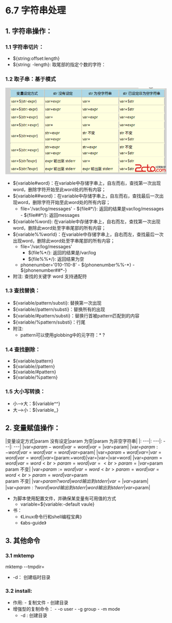 # 6.7 字符串处理

## 1. 字符串操作：
### 1.1 字符串切片：
- ${string:offset:length}
- ${string: -length}: 取尾部的指定个数的字符：

### 1.2 取子串：基于模式
![str_handle](../images/6/str_handle.png)

- ${variable\#word}：在variable中存储字串上，自左而右，查找第一次出现word，删除字符开始至此word处的所有内容；
- ${variable\#\#word}：在variable中存储字串上，自左而右，查找最后一次出现word，删除字符开始至此word处的所有内容；
  - file='/var/log/messages'
		- ${file\#\*/}: 返回的结果是var/log/messages
		- ${file\#\#\*/}: 返回messages
- ${variable%word}: 在variable中存储字串上，自右而左，查找第一次出现word，删除此word处至字串尾部的所有内容；
- ${variable%%world}：在variable中存储字串上，自右而左，查找最后一次出现word，删除此word处至字串尾部的所有内容；
	- file='/var/log/messages'
		- ${file%\*/}: 返回的结果是/var/log
		- ${file\%\%\*/}: 返回结果为空
  - phonenumber='010-110-8'
		- ${phonenumber%%-\*}
		- ${phonenumber##\*-}
- 附注: 查找的关键字 word 支持通配符

### 1.3 查找替换：
- ${variable/pattern/substi}: 替换第一次出现
- ${variable//pattern/substi}：替换所有的出现
- ${variable/#pattern/substi}：替换行首被pattern匹配到的内容
- ${variable/%pattern/substi}：行尾
- 附注:
  - pattern可以使用globbing中的元字符：\*  \?

### 1.4 查找删除：
- ${variable/pattern}
- ${variable//pattern}
- ${variable/#pattern}
- ${variable/%pattern}

### 1.5 大小写转换：
- 小-->大：${variable^^}
- 大-->小：${variable,,}


## 2. 变量赋值操作：
|变量设定方式|param 没有设定|param 为空|param 为非空字符串|
|: ---|: ---|: ---|: ---|
|var=${param-word}|var=word|var=|var=$param|
|var=${param:-word}|var=word|var=word|var=$param|
|var=${param+word}|var=|var=word|var=word|
|var=${param:+word}|var=|var=|var=word|
|var=${param=word}|var=word <br> param=word|var= <br> param=|var=$param <br> param 不变|
|var=${param:=word}|var=word <br> param=word|var=word <br> param=word|var=$param <br> param 不变|
|var=${param?word}|word 输出到stderr|var=|var=$param|
|var=${param:?word}|word 输出到stderr|word 输出到stderr|var=$param|

- 为脚本使用配置文件，并确保某变量有可用值的方式
    - variable=${variable:-default vaule}
- 书：
    - 《Linux命令行和shell编程宝典》
    - 《abs-guide》


## 3. 其他命令
### 3.1 mktemp
mktemp  --tmpdir=
  - -d： 创建临时目录

### 3.2 install:
- 作用:
		- 复制文件
		- 创建目录
- 增强型的复制命令：
		- -o user
		- -g group
		- -m mode
    - -d : 创建目录
